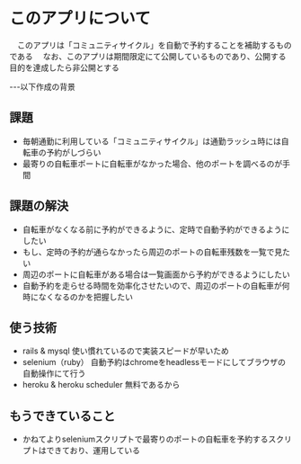 # このアプリについて
　このアプリは「コミュニティサイクル」を自動で予約することを補助するものである
　なお、このアプリは期間限定にて公開しているものであり、公開する目的を達成したら非公開とする

---以下作成の背景 
## 課題
- 毎朝通勤に利用している「コミュニティサイクル」は通勤ラッシュ時には自転車の予約がしづらい
- 最寄りの自転車ポートに自転車がなかった場合、他のポートを調べるのが手間

## 課題の解決
- 自転車がなくなる前に予約ができるように、定時で自動予約ができるようにしたい
- もし、定時の予約が通らなかったら周辺のポートの自転車残数を一覧で見たい
- 周辺のポートに自転車がある場合は一覧画面から予約ができるようにしたい
- 自動予約を走らせる時間を効率化させたいので、周辺のポートの自転車が何時になくなるのかを把握したい

## 使う技術
- rails & mysql
使い慣れているので実装スピードが早いため
- selenium（ruby）
自動予約はchromeをheadlessモードにしてブラウザの自動操作にて行う
- heroku & heroku scheduler
無料であるから

## もうできていること
- かねてよりseleniumスクリプトで最寄りのポートの自転車を予約するスクリプトはできており、運用している
